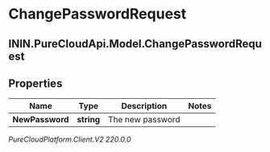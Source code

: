 # ChangePasswordRequest

## ININ.PureCloudApi.Model.ChangePasswordRequest

## Properties

|Name | Type | Description | Notes|
|------------ | ------------- | ------------- | -------------|
| **NewPassword** | **string** | The new password | |



_PureCloudPlatform.Client.V2 220.0.0_
